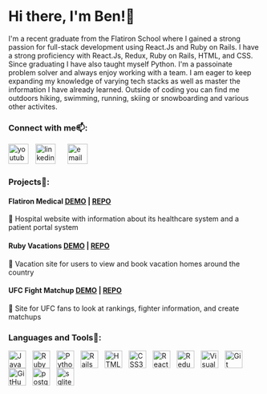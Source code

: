 # Hi there, I'm Ben!👋 

I'm a recent graduate from the Flatiron School where I gained a strong passion for full-stack development using React.Js and Ruby on Rails. I have a strong proficiency with React.Js, Redux, Ruby on Rails, HTML, and CSS. Since graduating I have also taught myself Python. I'm a passoinate problem solver and always enjoy working with a team. I am eager to keep expanding my knowledge of varying tech stacks as well as master the information I have already learned. Outside of coding you can find me outdoors hiking, swimming, running, skiing or snowboarding and various other activites.

### Connect with me📫:

<a href="https://www.youtube.com/channel/UCszseUnnQJoLeqi9VajjFBQ" style="padding-right:10px;"><img alt="youtube" width="40px" src="https://www.citypng.com/public/uploads/preview/-11594729886ydjileiavn.png"></a>
<a href="https://www.linkedin.com/in/ben-anthony-software-engineer/" style="padding-right:10px;"><img alt="linkedin" width="40px" src="https://cdn.jsdelivr.net/gh/devicons/devicon/icons/linkedin/linkedin-original.svg" style="padding-right:10px;"></a>
<a href="mailto: banthony446@gmail.com"><img alt="email" width="40px" src="https://upload.wikimedia.org/wikipedia/commons/thumb/7/7e/Gmail_icon_%282020%29.svg/2560px-Gmail_icon_%282020%29.svg.png"></a>


### Projects🎨:
#### Flatiron Medical <a href="https://www.youtube.com/watch?v=ctNgLHVhWgc">DEMO</a> | <a href="https://github.com/banthony4/flatiron-medical">REPO</a>
🏥 Hospital website with information about its healthcare system and a patient portal system

#### Ruby Vacations <a href="https://www.youtube.com/watch?v=aVphMNKfxBQ">DEMO</a> | <a href="https://github.com/banthony4/ruby-vacations">REPO</a>
🏡 Vacation site for users to view and book vacation homes around the country

#### UFC Fight Matchup <a href="https://www.youtube.com/watch?v=_eRca3yWVOw">DEMO</a> | <a href="https://github.com/banthony4/ufc-fight-matchup">REPO</a>
💪 Site for UFC fans to look at rankings, fighter information, and create matchups


### Languages and Tools🔨:
<img align="left" alt="JavaScript" width="35px" src="https://cdn.jsdelivr.net/gh/devicons/devicon/icons/javascript/javascript-plain.svg" style="padding-right:10px;" />
<img align="left" alt="Ruby" width="35px" src="https://cdn.jsdelivr.net/gh/devicons/devicon/icons/ruby/ruby-plain-wordmark.svg" style="padding-right:10px;" />
<img align="left" alt="Python" width="35px" src="https://cdn.jsdelivr.net/gh/devicons/devicon/icons/python/python-original-wordmark.svg" style="padding-right:10px;" />
<img align="left" alt="Rails" width="35px" src="https://cdn.jsdelivr.net/gh/devicons/devicon/icons/rails/rails-plain-wordmark.svg" style="padding-right:10px;" />
<img align="left" alt="HTML5" width="35px" src="https://cdn.jsdelivr.net/gh/devicons/devicon/icons/html5/html5-plain-wordmark.svg" style="padding-right:10px;" />
<img align="left" alt="CSS3" width="35px" src="https://cdn.jsdelivr.net/gh/devicons/devicon/icons/css3/css3-plain-wordmark.svg" style="padding-right:10px;" />
<img align="left" alt="React" width="35px" src="https://cdn.jsdelivr.net/gh/devicons/devicon/icons/react/react-original-wordmark.svg" style="padding-right:10px;" />
<img align="left" alt="Redux" width="35px" src="https://cdn.jsdelivr.net/gh/devicons/devicon/icons/redux/redux-original.svg" style="padding-right:10px;" />
<img align="left" alt="Visual Studio Code" width="35px" src="https://cdn.jsdelivr.net/gh/devicons/devicon/icons/vscode/vscode-original.svg" style="padding-right:10px;" />
<img align="left" alt="Git" width="35px" src="https://cdn.jsdelivr.net/gh/devicons/devicon/icons/git/git-original.svg" style="padding-right:10px;" />
<img align="left" alt="GitHub" width="35px" src="https://cdn.jsdelivr.net/gh/devicons/devicon/icons/github/github-original-wordmark.svg" style="padding-right:10px;" />
<img align="left" alt="postgresql" width="35px" src="https://cdn.jsdelivr.net/gh/devicons/devicon/icons/postgresql/postgresql-plain-wordmark.svg" style="padding-right:10px;" />
<img align="left" alt="sqlite" width="35px" src="https://cdn.jsdelivr.net/gh/devicons/devicon/icons/sqlite/sqlite-plain-wordmark.svg" style="padding-right:10px;" />
